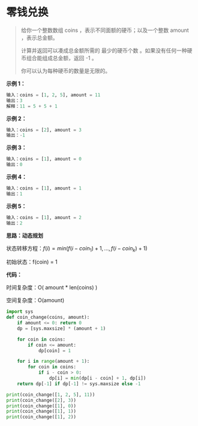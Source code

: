 # 零钱兑换

> 给你一个整数数组 coins ，表示不同面额的硬币；以及一个整数 amount ，表示总金额。
>
> 计算并返回可以凑成总金额所需的 最少的硬币个数 。如果没有任何一种硬币组合能组成总金额，返回 -1 。
>
> 你可以认为每种硬币的数量是无限的。

**示例 1：**

```python
输入：coins = [1, 2, 5], amount = 11
输出：3 
解释：11 = 5 + 5 + 1
```



**示例 2：**

```python
输入：coins = [2], amount = 3
输出：-1
```



**示例 3：**

```python
输入：coins = [1], amount = 0
输出：0
```



**示例 4：**

```python
输入：coins = [1], amount = 1
输出：1
```



**示例 5：**

```python
输入：coins = [1], amount = 2
输出：2
```

**思路：动态规划**

状态转移方程：$f(i)=min(f(i-coin_1)+1,...,f(i-coin_k)+1)$

初始状态：f(coin) = 1



**代码：**

时间复杂度：O( amount * len(coins) )

空间复杂度：O(amount)

```python
import sys
def coin_change(coins, amount):
    if amount <= 0: return 0
    dp = [sys.maxsize] * (amount + 1)

    for coin in coins:
        if coin <= amount:
            dp[coin] = 1

    for i in range(amount + 1):
        for coin in coins:
            if i - coin > 0:
                dp[i] = min(dp[i - coin] + 1, dp[i])
    return dp[-1] if dp[-1] != sys.maxsize else -1

print(coin_change([1, 2, 5], 11))
print(coin_change([2], 3))
print(coin_change([1], 0))
print(coin_change([1], 1))
print(coin_change([1], 2))
```




